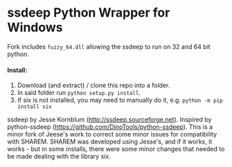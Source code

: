 ssdeep Python Wrapper for Windows
=================================

Fork includes `fuzzy_64.dll` allowing the ssdeep to run on 32 and 64 bit python.

#### Install:

1. Download (and extract) / clone this repo into a folder.
2. In said folder run `python setup.py install`.
3. If six is not installed, you may need to manually do it, e.g. `python -m pip install six`

ssdeep by Jesse Kornblum (http://ssdeep.sourceforge.net).
Inspired by python-ssdeep (https://github.com/DinoTools/python-ssdeep).
This is a minor fork of Jeese's work to correct some minor issues for compatibility with SHAREM. SHAREM was developed using Jesse's, and if it works, it works - but in some installs, there were some minor changes that needed to be made dealing with the library six.

